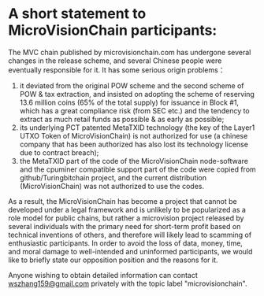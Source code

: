 # A short statement to MicroVisionChain participants: 

The MVC chain published by microvisionchain.com has undergone several changes in the release scheme, and several Chinese people were eventually responsible for it. It has some serious origin problems：

1) it deviated from the original POW scheme and the second scheme of POW & tax extraction, and insisted on adopting the scheme of reserving 13.6 million coins (65% of the total supply) for issuance in Block #1, which has a great compliance risk (from SEC etc.) and the tendency to extract as much retail funds as possible & as early as possible;
3) its underlying PCT patented MetaTXID technology (the key of the Layer1 UTXO Token of MicroVisionChain) is not authorized for use (a chinese company that has been authorized has also lost its technology license due to contract breach);
4) the MetaTXID part of the code of the MicroVisionChain node-software and the cpuminer compatible support part of the code were copied from github/Turingbitchain project, and the current distribution (MicroVisionChain) was not authorized to use the codes.

As a result, the MicroVisionChain has become a project that cannot be developed under a legal framework and is unlikely to be popularized as a role model for public chains, but rather a microvision project released by several individuals with the primary need for short-term profit based on technical inventions of others, and therefore will likely lead to scamming of enthusiastic participants. In order to avoid the loss of data, money, time, and moral damage to well-intended and uninformed participants, we would like to briefly state our opposition position and the reasons for it.

Anyone wishing to obtain detailed information can contact wszhang159@gmail.com privately with the topic label "microvisionchain".
